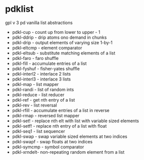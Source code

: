 # pdklist
gpl v 3 pd vanilla list abstractions


- pdkl-cup - count up from lower to upper - 1
- pdkl-ddrip - drip atoms ono demand in chunks
- pdkl-drip - output elements of varying size 1-by-1 
- pdkl-eltcmp - element comparator
- pdkl-eltsub - substitute matching elements of a list
- pdkl-faro - faro shuffle
- pdkl-fill - accumulate entries of a list
- pdkl-fyshuf - fisher-yates shuffle
- pdkl-interl2 - interlace 2 lists
- pdkl-interl3 - interlace 3 lists
- pdkl-map - list mapper
- pdkl-randi - list of random ints
- pdkl-reduce - list reducer
- pdkl-ref - get nth entry of a list
- pdkl-rev - list reversal
- pdkl-rfill - accumulate entries of a list in reverse
- pdkl-rmap - reversed list mapper
- pdkl-set! - replace nth elt with list with variable sized elements
- pdkl-setf! - replace nth entry of a list with float
- pdkl-seq1 - list sequencer
- pdkl-swap - swap variable sized elements at two indices
- pdkl-swapf - swap floats at two indices
- pdkl-symcmp - symbol comparator
- pdkl-xrndelt- non-repeating random element from a list
